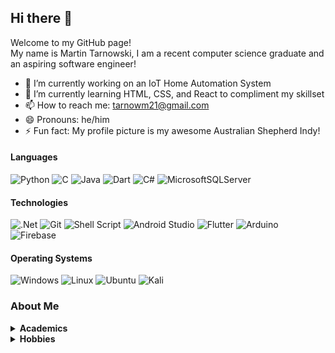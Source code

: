 ## Hi there :wave:

Welcome to my GitHub page!  
My name is Martin Tarnowski, I am a recent computer science graduate and an aspiring software engineer!  

- 🔭 I’m currently working on an IoT Home Automation System
- 🌱 I’m currently learning HTML, CSS, and React to compliment my skillset
- 📫 How to reach me: tarnowm21@gmail.com
- 😄 Pronouns: he/him
- ⚡ Fun fact: My profile picture is my awesome Australian Shepherd Indy!

#### Languages  
![Python](https://img.shields.io/badge/python-3670A0?style=for-the-badge&logo=python&logoColor=ffdd54) ![C](https://img.shields.io/badge/c-%2300599C.svg?style=for-the-badge&logo=c&logoColor=white) ![Java](https://img.shields.io/badge/java-%23ED8B00.svg?style=for-the-badge&logo=java&logoColor=white) ![Dart](https://img.shields.io/badge/dart-%230175C2.svg?style=for-the-badge&logo=dart&logoColor=white) ![C#](https://img.shields.io/badge/c%23-%23239120.svg?style=for-the-badge&logo=c-sharp&logoColor=white) ![MicrosoftSQLServer](https://img.shields.io/badge/Microsoft%20SQL%20Sever-CC2927?style=for-the-badge&logo=microsoft%20sql%20server&logoColor=white)  

#### Technologies
![.Net](https://img.shields.io/badge/.NET-5C2D91?style=for-the-badge&logo=.net&logoColor=white) ![Git](https://img.shields.io/badge/git-%23F05033.svg?style=for-the-badge&logo=git&logoColor=white) ![Shell Script](https://img.shields.io/badge/shell_script-%23121011.svg?style=for-the-badge&logo=gnu-bash&logoColor=white) ![Android Studio](https://img.shields.io/badge/Android%20Studio-3DDC84.svg?style=for-the-badge&logo=android-studio&logoColor=white) ![Flutter](https://img.shields.io/badge/Flutter-%2302569B.svg?style=for-the-badge&logo=Flutter&logoColor=white) ![Arduino](https://img.shields.io/badge/-Arduino-00979D?style=for-the-badge&logo=Arduino&logoColor=white) ![Firebase](https://img.shields.io/badge/firebase-%23039BE5.svg?style=for-the-badge&logo=firebase)  

#### Operating Systems
![Windows](https://img.shields.io/badge/Windows-0078D6?style=for-the-badge&logo=windows&logoColor=white) ![Linux](https://img.shields.io/badge/Linux-FCC624?style=for-the-badge&logo=linux&logoColor=black) ![Ubuntu](https://img.shields.io/badge/Ubuntu-E95420?style=for-the-badge&logo=ubuntu&logoColor=white) ![Kali](https://img.shields.io/badge/Kali-268BEE?style=for-the-badge&logo=kalilinux&logoColor=white)   

### About Me

<details>
  <summary><b>Academics</b></summary>
    I completed my BSc in Computer Science at MacEwan University in 2022.<br>
    Throughout my studies I primarly focused on backend development, and embedded systems. Some of the key concepts include:<br>
    <ul><li>Software Engineering</li>
      <li>Agile/Scrum Development</li>
      <li>Systems Programming</li>
      <li>Object Oriented Programming</li>
      <li>Wireless Embedded Systems</li>
      <li>Database Management</li>
      <li>Networks</li>
      <li>Data Structures and Algorithms</li>
      <li>Operating Systems</li>
      <li>Data Visualization</li>
      <li>Security</li></ul>     
</details>

<details>
  <summary><b>Hobbies</b></summary>
  <ul><li>Rock Climbing 🧗‍</li>
    <li>Mountain Biking 🚵</li>
    <li>Hiking 🌲</li>
    <li>Dog Walking 🐶</li>
    <li>Craft Beer 🍺</li>
    <li>Gaming 🎮</li>
  </ul>





  
  



